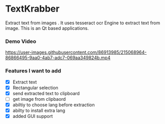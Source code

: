 # TextKrabber
Extract text from images . It uses tesseract ocr Engine to extract text from image. This is an Qt based applications.


### Demo Video



https://user-images.githubusercontent.com/86913985/215068964-86866495-9aa0-4ab7-adc7-069aa349824b.mp4













### Features I want to add

- [x] Extract text
- [x] Rectangular selection
- [x] send extracted text to clipboard
- [ ] get image from clipbaord
- [X] abiltiy to choose lang before extraction
- [x] abilty to install extra lang
- [x] added GUI support
